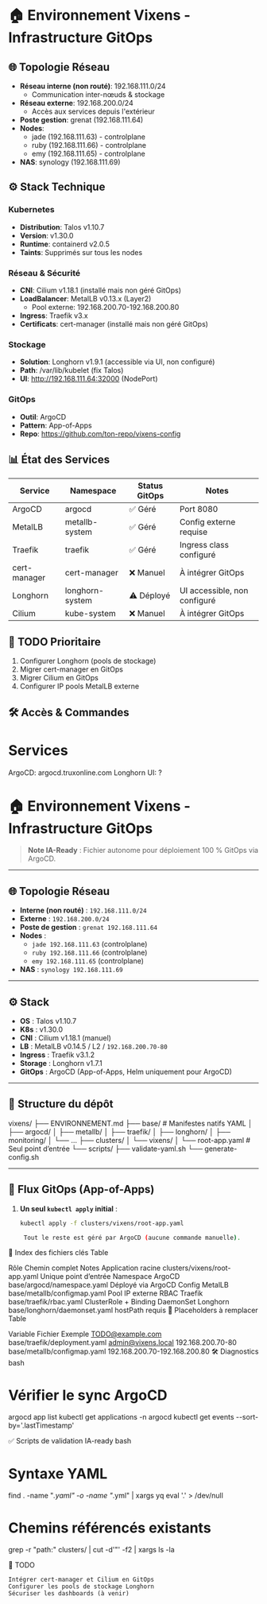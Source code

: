 # 🏠 Environnement Vixens - Infrastructure GitOps

## 🌐 Topologie Réseau
- **Réseau interne (non routé)**: 192.168.111.0/24
  - Communication inter-nœuds & stockage
- **Réseau externe**: 192.168.200.0/24
  - Accès aux services depuis l'extérieur
- **Poste gestion**: grenat (192.168.111.64)
- **Nodes**:
  - jade (192.168.111.63) - controlplane
  - ruby (192.168.111.66) - controlplane  
  - emy (192.168.111.65) - controlplane
- **NAS**: synology (192.168.111.69)

## ⚙️ Stack Technique

### Kubernetes
- **Distribution**: Talos v1.10.7
- **Version**: v1.30.0
- **Runtime**: containerd v2.0.5
- **Taints**: Supprimés sur tous les nodes

### Réseau & Sécurité
- **CNI**: Cilium v1.18.1 (installé mais non géré GitOps)
- **LoadBalancer**: MetalLB v0.13.x (Layer2)
  - Pool externe: 192.168.200.70-192.168.200.80
- **Ingress**: Traefik v3.x
- **Certificats**: cert-manager (installé mais non géré GitOps)

### Stockage
- **Solution**: Longhorn v1.9.1 (accessible via UI, non configuré)
- **Path**: /var/lib/kubelet (fix Talos)
- **UI**: http://192.168.111.64:32000 (NodePort)

### GitOps
- **Outil**: ArgoCD
- **Pattern**: App-of-Apps
- **Repo**: https://github.com/ton-repo/vixens-config

## 📊 État des Services

| Service      | Namespace       | Status GitOps | Notes                        |
|--------------|-----------------|---------------|------------------------------|
| ArgoCD       | argocd          | ✅ Géré       | Port 8080                    |
| MetalLB      | metallb-system  | ✅ Géré       | Config externe requise       |
| Traefik      | traefik         | ✅ Géré       | Ingress class configuré      |
| cert-manager | cert-manager    | ❌ Manuel     | À intégrer GitOps            |
| Longhorn     | longhorn-system | ⚠️ Déployé     | UI accessible, non configuré |
| Cilium       | kube-system     | ❌ Manuel     | À intégrer GitOps            |

## 🎯 TODO Prioritaire
1. Configurer Longhorn (pools de stockage)
2. Migrer cert-manager en GitOps
3. Migrer Cilium en GitOps
4. Configurer IP pools MetalLB externe

## 🛠️ Accès & Commandes
# Services
ArgoCD: argocd.truxonline.com
Longhorn UI: ?

# 🏠 Environnement Vixens - Infrastructure GitOps
> **Note IA-Ready** : Fichier autonome pour déploiement 100 % GitOps via ArgoCD.

---

## 🌐 Topologie Réseau
- **Interne (non routé)** : `192.168.111.0/24`
- **Externe** : `192.168.200.0/24`
- **Poste de gestion** : `grenat 192.168.111.64`
- **Nodes** :
  - `jade 192.168.111.63` (controlplane)
  - `ruby 192.168.111.66` (controlplane)
  - `emy 192.168.111.65` (controlplane)
- **NAS** : `synology 192.168.111.69`

---

## ⚙️ Stack
- **OS** : Talos v1.10.7
- **K8s** : v1.30.0
- **CNI** : Cilium v1.18.1 (manuel)
- **LB** : MetalLB v0.14.5 / L2 / `192.168.200.70-80`
- **Ingress** : Traefik v3.1.2
- **Storage** : Longhorn v1.7.1
- **GitOps** : ArgoCD (App-of-Apps, Helm uniquement pour ArgoCD)

---

## 📁 Structure du dépôt

vixens/
├── ENVIRONNEMENT.md
├── base/                 # Manifestes natifs YAML
│   ├── argocd/
│   ├── metallb/
│   ├── traefik/
│   ├── longhorn/
│   ├── monitoring/
│   └── ...
├── clusters/
│   └── vixens/
│       └── root-app.yaml   # Seul point d’entrée
└── scripts/
├── validate-yaml.sh
└── generate-config.sh



---

## 🧩 Flux GitOps (App-of-Apps)
1. **Un seul `kubectl apply` initial** :
   ```bash
   kubectl apply -f clusters/vixens/root-app.yaml

    Tout le reste est géré par ArgoCD (aucune commande manuelle).

📍 Index des fichiers clés
Table

Rôle	Chemin complet	Notes
Application racine	clusters/vixens/root-app.yaml	Unique point d’entrée
Namespace ArgoCD	base/argocd/namespace.yaml	Déployé via ArgoCD
Config MetalLB	base/metallb/configmap.yaml	Pool IP externe
RBAC Traefik	base/traefik/rbac.yaml	ClusterRole + Binding
DaemonSet Longhorn	base/longhorn/daemonset.yaml	hostPath requis
🔐 Placeholders à remplacer
Table

Variable	Fichier	Exemple
TODO@example.com	base/traefik/deployment.yaml	admin@vixens.local
192.168.200.70-80	base/metallb/configmap.yaml	192.168.200.70-192.168.200.80
🛠️ Diagnostics
bash


# Vérifier le sync ArgoCD
argocd app list
kubectl get applications -n argocd
kubectl get events --sort-by='.lastTimestamp'

✅ Scripts de validation IA-ready
bash


# Syntaxe YAML
find . -name "*.yaml" -o -name "*.yml" | xargs yq eval '.' > /dev/null

# Chemins référencés existants
grep -r "path:" clusters/ | cut -d'"' -f2 | xargs ls -la

🎯 TODO

    Intégrer cert-manager et Cilium en GitOps
    Configurer les pools de stockage Longhorn
    Sécuriser les dashboards (à venir)

